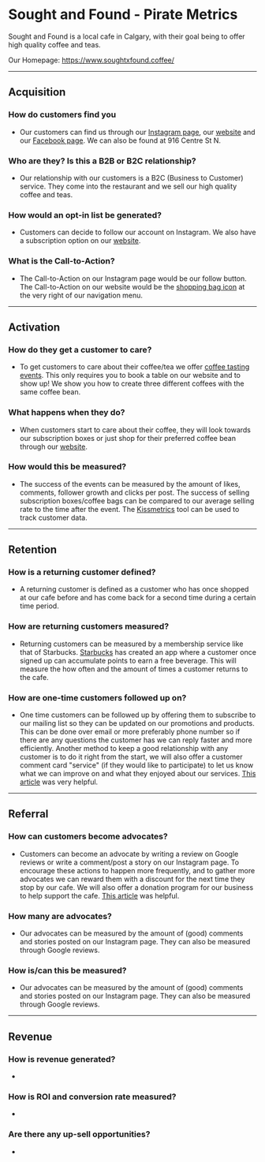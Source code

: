 # Sought and Found - Pirate Metrics
Sought and Found is a local cafe in Calgary, with their goal being to offer high quality coffee and teas.

Our Homepage: https://www.soughtxfound.coffee/

---

## Acquisition
### How do customers find you
  - Our customers can find us through our [Instagram page](https://www.instagram.com/sxfcoffee/?hl=en), our [website](https://www.soughtxfound.coffee/reservations) and our [Facebook page](https://www.facebook.com/sxfcoffee/). We can also be found at 916 Centre St N.
### Who are they? Is this a B2B or B2C relationship?
  - Our relationship with our customers is a B2C (Business to Customer) service. They come into the restaurant and we sell our high quality coffee and teas.
### How would an opt-in list be generated?
  - Customers can decide to follow our account on Instagram. We also have a subscription option on our [website](https://www.soughtxfound.coffee/product-page/get-out-of-your-coffee-box).
### What is the Call-to-Action?
  - The Call-to-Action on our Instagram page would be our follow button. The Call-to-Action on our website would be the [shopping bag icon](https://www.soughtxfound.coffee/) at the very right of our navigation menu.

---

## Activation
### How do they get a customer to care?
  - To get customers to care about their coffee/tea we offer [coffee tasting events](https://www.instagram.com/p/CMqL2XChW86/?igshid=17sfc4cfi1b9b). This only requires you to book a table on our website and to show up! We show you how to create three different coffees with the same coffee bean.
### What happens when they do?
  - When customers start to care about their coffee, they will look towards our subscription boxes or just shop for their preferred coffee bean through our [website](https://www.soughtxfound.coffee/shop).
### How would this be measured?
  - The success of the events can be measured by the amount of likes, comments, follower growth and clicks per post. The success of selling subscription boxes/coffee bags can be compared to our average selling rate to the time after the event. The [Kissmetrics](https://neilpatel.com/) tool can be used to track customer data.

---

## Retention
### How is a returning customer defined?
  - A returning customer is defined as a customer who has once shopped at our cafe before and has come back for a second time during a certain time period.
### How are returning customers measured?
  - Returning customers can be measured by a membership service like that of Starbucks. [Starbucks](https://www.starbucks.com/rewards/mobile-apps) has created an app where a customer once signed up can accumulate points to earn a free beverage. This will measure the how often and the amount of times a customer returns to the cafe.
### How are one-time customers followed up on?
  - One time customers can be followed up by offering them to subscribe to our mailing list so they can be updated on our promotions and products. This can be done over email or more preferably phone number so if there are any questions the customer has we can reply faster and more efficiently. Another method to keep a good relationship with any customer is to do it right from the start, we will also offer a customer comment card "service" (if they would like to participate) to let us know what we can improve on and what they enjoyed about our services. [This article](https://restaurantengine.com/deliver-excellent-customer-service/) was very helpful. 

---

## Referral
### How can customers become advocates?
  - Customers can become an advocate by writing a review on Google reviews or write a comment/post a story on our Instagram page. To encourage these actions to happen more frequently, and to gather more advocates we can reward them with a discount for the next time they stop by our cafe. We will also offer a donation program for our business to help support the cafe. [This article](https://www.candybar.co/blog/customer-advocacy/) was helpful.
### How many are advocates?
  - Our advocates can be measured by the amount of (good) comments and stories posted on our Instagram page. They can also be measured through Google reviews.
### How is/can this be measured?
  - Our advocates can be measured by the amount of (good) comments and stories posted on our Instagram page. They can also be measured through Google reviews.

---

## Revenue 
### How is revenue generated?
  - 
### How is ROI and conversion rate measured?
  - 
### Are there any up-sell opportunities?
  - 